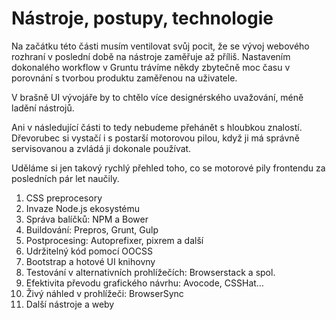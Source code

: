 # Nástroje, postupy, technologie

Na začátku této části musím ventilovat svůj pocit, že se vývoj webového rozhraní v poslední době na nástroje zaměřuje až příliš. Nastavením dokonalého workflow v Gruntu trávíme někdy zbytečně moc času v porovnání s tvorbou produktu zaměřenou na uživatele.

V brašně UI vývojáře by to chtělo více designérského uvažování, méně ladění nástrojů.

Ani v následující části to tedy nebudeme přehánět s hloubkou znalostí. Dřevorubec si vystačí i s postarší motorovou pilou, když ji má správně servisovanou a zvládá ji dokonale používat.

Uděláme si jen takový rychlý přehled toho, co se motorové pily frontendu za posledních pár let naučily.

1. CSS preprocesory
2. Invaze Node.js ekosystému
3. Správa balíčků: NPM a Bower
4. Buildování: Prepros, Grunt, Gulp
5. Postprocesing: Autoprefixer, pixrem a další
6. Udržitelný kód pomocí OOCSS
7. Bootstrap a hotové UI knihovny
8. Testování v alternativních prohlížečích: Browserstack a spol.
9. Efektivita převodu grafického návrhu: Avocode, CSSHat…
10. Živý náhled v prohlížeči: BrowserSync
11. Další nástroje a weby
